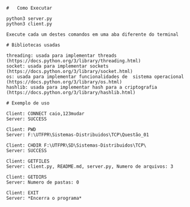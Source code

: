     #   Como Executar

    python3 server.py
    python3 client.py

    Execute cada um destes comandos em uma aba diferente do terminal 

    # Bibliotecas usadas

    threading: usada para implementar threads (https://docs.python.org/3/library/threading.html)
    socket: usada para implementar sockets (https://docs.python.org/3/library/socket.html) 
    os: usada para implementar funcionalidades de  sistema operacional (https://docs.python.org/3/library/os.html)
    hashlib: usada para implementar hash para a criptografia (https://docs.python.org/3/library/hashlib.html)

    # Exemplo de uso

    Client: CONNECT caio,123mudar
    Server: SUCCESS

    Client: PWD
    Server: F:\UTFPR\Sistemas-Distribuidos\TCP\Questão_01

    Client: CHDIR F:\UTFPR\SD\Sistemas-Distribuidos\TCP\
    Server: SUCCESS

    Client: GETFILES
    Server: client.py, README.md, server.py, Numero de arquivos: 3

    Client: GETDIRS
    Server: Numero de pastas: 0

    Client: EXIT
    Server: *Encerra o programa*
